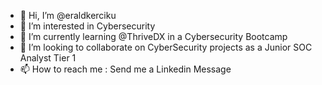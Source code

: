- 👋 Hi, I’m @eraldkerciku
- 👀 I’m interested in Cybersecurity
- 🌱 I’m currently learning @ThriveDX in a Cybersecurity Bootcamp
- 💞️ I’m looking to collaborate on CyberSecurity projects as a Junior SOC Analyst Tier 1
- 📫 How to reach me : Send me a Linkedin Message

<!---
eraldkerciku/eraldkerciku is a ✨ special ✨ repository because its `README.md` (this file) appears on your GitHub profile.
You can click the Preview link to take a look at your changes.
--->
